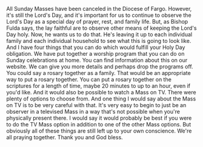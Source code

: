  All Sunday Masses have been canceled in the Diocese of Fargo. However, it's still the Lord's Day, and it's important for us to continue to observe the Lord's Day as a special day of prayer, rest, and family life. But, as Bishop Fulda says, the lay faithful are to observe other means of keeping the Lord's Day holy. Now, he wants us to do that. He's leaving it up to each individual family and each individual household to see what this is going to look like. And I have four things that you can do which would fulfill your Holy Day obligation. We have put together a worship program that you can do on Sunday celebrations at home. You can find information about this on our website. We can give you more details and perhaps drop the programs off. You could say a rosary together as a family. That would be an appropriate way to put a rosary together. You can put a rosary together on the scriptures for a length of time, maybe 20 minutes to up to an hour, even if you'd like. And it would also be possible to watch a Mass on TV. There were plenty of options to choose from. And one thing I would say about the Mass on TV is to be very careful with that. It's very easy to begin to just be an observer in a televised Mass in a way that's not possible when you're physically present there. I would say it would probably be best if you were to do the TV Mass option in addition to one of the other Mass options. But obviously all of these things are still left up to your own conscience. We're all praying together. Thank you and God bless.